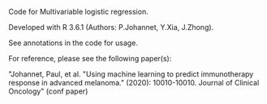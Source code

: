 Code for Multivariable logistic regression.

Developed with R 3.6.1 (Authors: P.Johannet, Y.Xia, J.Zhong).

See annotations in the code for usage.

For reference, please see the following paper(s):

"Johannet, Paul, et al. "Using machine learning to predict immunotherapy response in advanced melanoma." (2020): 10010-10010. Journal of Clinical Oncology" (conf paper)




